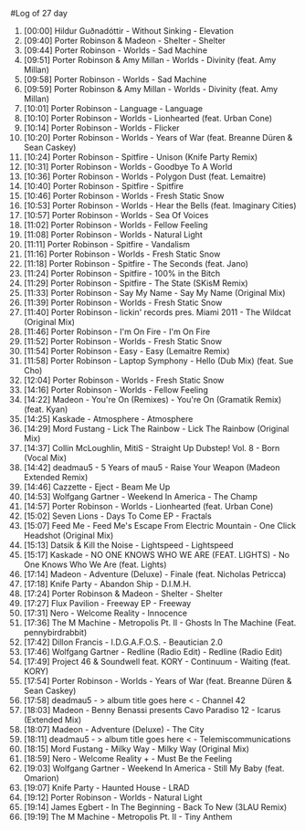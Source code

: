 #Log of 27 day

1. [00:00] Hildur Guðnadóttir - Without Sinking - Elevation
1. [09:40] Porter Robinson & Madeon - Shelter - Shelter
1. [09:44] Porter Robinson - Worlds - Sad Machine
1. [09:51] Porter Robinson & Amy Millan - Worlds - Divinity (feat. Amy Millan)
1. [09:58] Porter Robinson - Worlds - Sad Machine
1. [09:59] Porter Robinson & Amy Millan - Worlds - Divinity (feat. Amy Millan)
1. [10:01] Porter Robinson - Language - Language
1. [10:10] Porter Robinson - Worlds - Lionhearted (feat. Urban Cone)
1. [10:14] Porter Robinson - Worlds - Flicker
1. [10:20] Porter Robinson - Worlds - Years of War (feat. Breanne Düren & Sean Caskey)
1. [10:24] Porter Robinson - Spitfire - Unison (Knife Party Remix)
1. [10:31] Porter Robinson - Worlds - Goodbye To A World
1. [10:36] Porter Robinson - Worlds - Polygon Dust (feat. Lemaitre)
1. [10:40] Porter Robinson - Spitfire - Spitfire
1. [10:46] Porter Robinson - Worlds - Fresh Static Snow
1. [10:53] Porter Robinson - Worlds - Hear the Bells (feat. Imaginary Cities)
1. [10:57] Porter Robinson - Worlds - Sea Of Voices
1. [11:02] Porter Robinson - Worlds - Fellow Feeling
1. [11:08] Porter Robinson - Worlds - Natural Light
1. [11:11] Porter Robinson - Spitfire - Vandalism
1. [11:16] Porter Robinson - Worlds - Fresh Static Snow
1. [11:18] Porter Robinson - Spitfire - The Seconds (feat. Jano)
1. [11:24] Porter Robinson - Spitfire - 100% in the Bitch
1. [11:29] Porter Robinson - Spitfire - The State (SKisM Remix)
1. [11:33] Porter Robinson - Say My Name - Say My Name (Original Mix)
1. [11:39] Porter Robinson - Worlds - Fresh Static Snow
1. [11:40] Porter Robinson - lickin' records pres. Miami 2011 - The Wildcat (Original Mix)
1. [11:46] Porter Robinson - I'm On Fire - I'm On Fire
1. [11:52] Porter Robinson - Worlds - Fresh Static Snow
1. [11:54] Porter Robinson - Easy - Easy (Lemaitre Remix)
1. [11:58] Porter Robinson - Laptop Symphony - Hello (Dub Mix) (feat. Sue Cho)
1. [12:04] Porter Robinson - Worlds - Fresh Static Snow
1. [14:16] Porter Robinson - Worlds - Fellow Feeling
1. [14:22] Madeon - You're On (Remixes) - You're On (Gramatik Remix) (feat. Kyan)
1. [14:25] Kaskade - Atmosphere - Atmosphere
1. [14:29] Mord Fustang - Lick The Rainbow - Lick The Rainbow (Original Mix)
1. [14:37] Collin McLoughlin, MitiS - Straight Up Dubstep! Vol. 8 - Born (Vocal Mix)
1. [14:42] deadmau5 - 5 Years of mau5 - Raise Your Weapon (Madeon Extended Remix)
1. [14:46] Cazzette - Eject - Beam Me Up
1. [14:53] Wolfgang Gartner - Weekend In America - The Champ
1. [14:57] Porter Robinson - Worlds - Lionhearted (feat. Urban Cone)
1. [15:02] Seven Lions - Days To Come EP - Fractals
1. [15:07] Feed Me - Feed Me's Escape From Electric Mountain - One Click Headshot (Original Mix)
1. [15:13] Datsik & Kill the Noise - Lightspeed - Lightspeed
1. [15:17] Kaskade - NO ONE KNOWS WHO WE ARE (FEAT. LIGHTS) - No One Knows Who We Are (feat. Lights)
1. [17:14] Madeon - Adventure (Deluxe) - Finale (feat. Nicholas Petricca)
1. [17:18] Knife Party - Abandon Ship - D.I.M.H.
1. [17:24] Porter Robinson & Madeon - Shelter - Shelter
1. [17:27] Flux Pavilion - Freeway EP - Freeway
1. [17:31] Nero - Welcome Reality - Innocence
1. [17:36] The M Machine - Metropolis Pt. II - Ghosts In The Machine (Feat. pennybirdrabbit)
1. [17:42] Dillon Francis - I.D.G.A.F.O.S. - Beautician 2.0
1. [17:46] Wolfgang Gartner - Redline (Radio Edit) - Redline (Radio Edit)
1. [17:49] Project 46 & Soundwell feat. KORY - Continuum - Waiting (feat. KORY)
1. [17:54] Porter Robinson - Worlds - Years of War (feat. Breanne Düren & Sean Caskey)
1. [17:58] deadmau5 - > album title goes here < - Channel 42
1. [18:03] Madeon - Benny Benassi presents Cavo Paradiso 12 - Icarus (Extended Mix)
1. [18:07] Madeon - Adventure (Deluxe) - The City
1. [18:11] deadmau5 - > album title goes here < - Telemiscommunications
1. [18:15] Mord Fustang - Milky Way - Milky Way (Original Mix)
1. [18:59] Nero - Welcome Reality + - Must Be the Feeling
1. [19:03] Wolfgang Gartner - Weekend In America - Still My Baby (feat. Omarion)
1. [19:07] Knife Party - Haunted House - LRAD
1. [19:12] Porter Robinson - Worlds - Natural Light
1. [19:14] James Egbert - In The Beginning - Back To New (3LAU Remix)
1. [19:19] The M Machine - Metropolis Pt. II - Tiny Anthem
